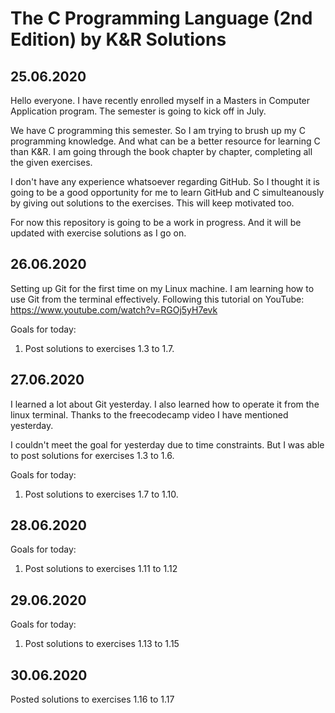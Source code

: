 # The C Programming Language (2nd Edition) by K&R Solutions

## 25.06.2020
Hello everyone. I have recently enrolled myself in a Masters in Computer Application program. The semester is going to kick off in July. 

We have C programming this semester. So I am trying to brush up my C programming knowledge. And what can be a better resource for learning C than K&R. I am going through the book chapter by chapter, completing all the given exercises. 

I don't have any experience whatsoever regarding GitHub. So I thought it is going to be a good opportunity for me to learn GitHub and C simulteanously by giving out solutions to the exercises. This will keep motivated too. 

For now this repository is going to be a work in progress. And it will be updated with exercise solutions as I go on.

## 26.06.2020
Setting up Git for the first time on my Linux machine. I am learning how to use Git from the terminal effectively. Following this tutorial on YouTube: https://www.youtube.com/watch?v=RGOj5yH7evk

Goals for today:
1. Post solutions to exercises 1.3 to 1.7.

## 27.06.2020
I learned a lot about Git yesterday. I also learned how to operate it from the linux terminal. Thanks to the freecodecamp video I have mentioned yesterday.

I couldn't meet the goal for yesterday due to time constraints. But I was able to post solutions for exercises 1.3 to 1.6.

Goals for today:
1. Post solutions to exercises 1.7 to 1.10.

## 28.06.2020
Goals for today:
1. Post solutions to exercises 1.11 to 1.12

## 29.06.2020
Goals for today:
1. Post solutions to exercises 1.13 to 1.15

## 30.06.2020
Posted solutions to exercises 1.16 to 1.17
